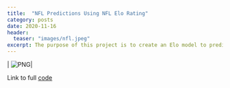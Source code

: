 ```yaml
---
title:  "NFL Predictions Using NFL Elo Rating"
category: posts
date: 2020-11-16
header:
  teaser: "images/nfl.jpeg"
excerpt: The purpose of this project is to create an Elo model to predict which team will win NFL games.
---
```


| ![PNG](/images/nfl.jpeg)|

Link to full [code](https://github.com/twrobbins/Github-Files-Updated/blob/main/DSC680-Applied%20Data%20Science/Project%202/DSC680-Updated_Final_NFL_Prediction.ipynb)
